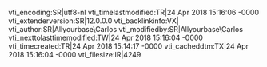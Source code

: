 vti_encoding:SR|utf8-nl
vti_timelastmodified:TR|24 Apr 2018 15:16:06 -0000
vti_extenderversion:SR|12.0.0.0
vti_backlinkinfo:VX|
vti_author:SR|Allyourbase\\Carlos
vti_modifiedby:SR|Allyourbase\\Carlos
vti_nexttolasttimemodified:TW|24 Apr 2018 15:16:04 -0000
vti_timecreated:TR|24 Apr 2018 15:14:17 -0000
vti_cacheddtm:TX|24 Apr 2018 15:16:04 -0000
vti_filesize:IR|4249
